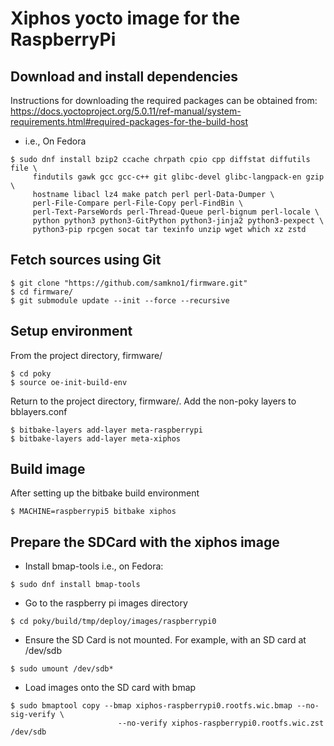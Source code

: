 # Xiphos yocto image for the RaspberryPi

## Download and install dependencies
Instructions for downloading the required packages can be obtained from:
https://docs.yoctoproject.org/5.0.11/ref-manual/system-requirements.html#required-packages-for-the-build-host
- i.e., On Fedora
```
$ sudo dnf install bzip2 ccache chrpath cpio cpp diffstat diffutils file \
     findutils gawk gcc gcc-c++ git glibc-devel glibc-langpack-en gzip \
     hostname libacl lz4 make patch perl perl-Data-Dumper \
     perl-File-Compare perl-File-Copy perl-FindBin \
     perl-Text-ParseWords perl-Thread-Queue perl-bignum perl-locale \
     python python3 python3-GitPython python3-jinja2 python3-pexpect \
     python3-pip rpcgen socat tar texinfo unzip wget which xz zstd
```

## Fetch sources using Git
```
$ git clone "https://github.com/samkno1/firmware.git"
$ cd firmware/
$ git submodule update --init --force --recursive
```

## Setup environment
From the project directory, firmware/
```
$ cd poky
$ source oe-init-build-env
```
Return to the project directory, firmware/. Add the non-poky layers to bblayers.conf
```
$ bitbake-layers add-layer meta-raspberrypi
$ bitbake-layers add-layer meta-xiphos
```

## Build image
After setting up the bitbake build environment
```
$ MACHINE=raspberrypi5 bitbake xiphos
```

## Prepare the SDCard with the xiphos image
- Install bmap-tools
    i.e., on Fedora:
```
$ sudo dnf install bmap-tools
```
- Go to the raspberry pi images directory
``` 
$ cd poky/build/tmp/deploy/images/raspberrypi0
```
- Ensure the SD Card is not mounted. For example, with an SD card at /dev/sdb
```
$ sudo umount /dev/sdb*
```
- Load images onto the SD card with bmap
```   
$ sudo bmaptool copy --bmap xiphos-raspberrypi0.rootfs.wic.bmap --no-sig-verify \
                        --no-verify xiphos-raspberrypi0.rootfs.wic.zst /dev/sdb
```
